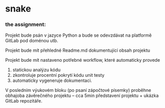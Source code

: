 # snake

### the assignment:
Projekt bude psán v jazyce Python a bude se odevzdávat na platformě GitLab pod doménou utb.

Projekt bude mít přehledné Readme.md dokumentující obsah projektu

Projekt bude mít nastaveno potřebné workflow, které automaticky provede
1. statickou analýzu kódu
1. zkontroluje procentní pokrytí kódu unit testy 
1. automaticky vygeneruje dokumentaci.

V posledním výukovém bloku (po psaní zápočtové písemky) proběhne obhajoba závěrečného projektu – cca 5min představení projektu + ukázka GitLab repozitáře.
